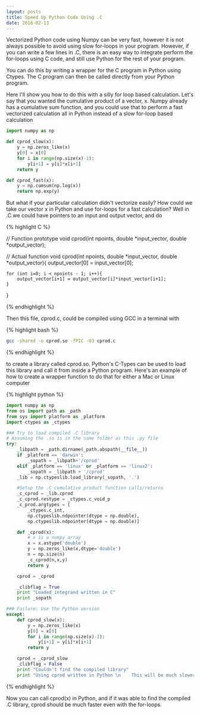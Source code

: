 ```yaml
---
layout: posts
title: Speed Up Python Code Using .C
date: 2016-02-13
---
```


Vectorized Python code using Numpy can be very fast, however it is not always possible to avoid using slow for-loops in your program. However, if you can write a few lines in .C, there is an easy way to integrate perform the for-loops using C code, and still use Python for the rest of your program. 

You can do this by writing a wrapper for the C program in Python using Ctypes. The C program can then be called directly from your Python program.

Here I'll show you how to do this with a silly for loop based calculation. Let's say that you wanted the cumulative product of a vector, x. Numpy already has a cumulative sum function, and you could use that to perform a fast vectorized calculation all in Python instead of a slow for-loop based calculation

<!--{% highlight python %}-->
```python
import numpy as np

def cprod_slow(x):
	y = np.zeros_like(x)
	y[0] = x[0]
	for i in range(np.size(x)-1):
		y[i+1] = y[i]*x[i+1]
	return y

def cprod_fast(x):
	y = np.cumsum(np.log(x))
	return np.exp(y)
```
<!--{% endhighlight %}-->

But what if your particular calculation didn't vectorize easily? How could we take our vector x in Python and use for-loops for a fast calculation? Well in .C we could have pointers to an input and output vector, and do

{% highlight C %}
<!--```C-->
// Function prototype
void cprod(int npoints, double *input_vector, double *output_vector);

// Actual function
void cprod(int npoints, double *input_vector, double *output_vector){
	output_vector[0] = input_vector[0];
	
	for (int i=0; i < npoints - 1; i++){
		output_vector[i+1] = output_vector[i]*input_vector[i+1];
	}
}
<!--```-->
{% endhighlight %}

Then this file, cprod.c, could be compiled using GCC in a terminal with

{% highlight bash %}
```bash
gcc -shared -o cprod.so -fPIC -O3 cprod.c
```
{% endhighlight %}

to create a library called cprod.so. Python's C-Types can be used to load this library and call it from inside a Python program. Here's an example of how to create a wrapper function to do that for either a Mac or Linux computer

{% highlight python %}
```python
import numpy as np
from os import path as _path
from sys import platform as _platform
import ctypes as _ctypes

### Try to load compiled .C library
# Assuming the .so is in the same folder as this .py file
try:
	_libpath = _path.dirname(_path.abspath(__file__))
	if _platform == 'darwin':
		_sopath = _libpath+'/cprod'
	elif _platform == 'linux' or _platform == 'linux2':
		_sopath = _libpath + '/cprod'
	_lib = np.ctypeslib.load_library(_sopath, '.')

	#Setup the .C cumulative product function calls/returns
	_c_cprod = _lib.cprod
	_c_cprod.restype = _ctypes.c_void_p
	_c_prod.argtypes = [
		_ctypes.c_int,
		np.ctypeslib.ndpointer(dtype = np.double),
		np.ctypeslib.ndpointer(dtype = np.double)]

	def _cprod(x):
		# x is a numpy array
		x = x.astype('double')
		y = np.zeros_like(x,dtype='double')
		n = np.size(n)
		_c_cprod(n,x,y)
		return y

	cprod = _cprod

	_clibflag = True
	print "Loaded integrand written in C"
	print _sopath

### Failure: Use the Python version
except:
	def cprod_slow(x):
		y = np.zeros_like(x)
		y[0] = x[0]
		for i in range(np.size(x)-1):
			y[i+1] = y[i]*x[i+1]
		return y

	cprod = _cprod_slow
	_clibflag = False
	print "Couldn't find the compiled library"
	print "Using cprod written in Python \n    This will be much slower!"
```
{% endhighlight %}

Now you can call cprod(x) in Python, and if it was able to find the compiled .C library, cprod should be much faster even with the for-loops.
